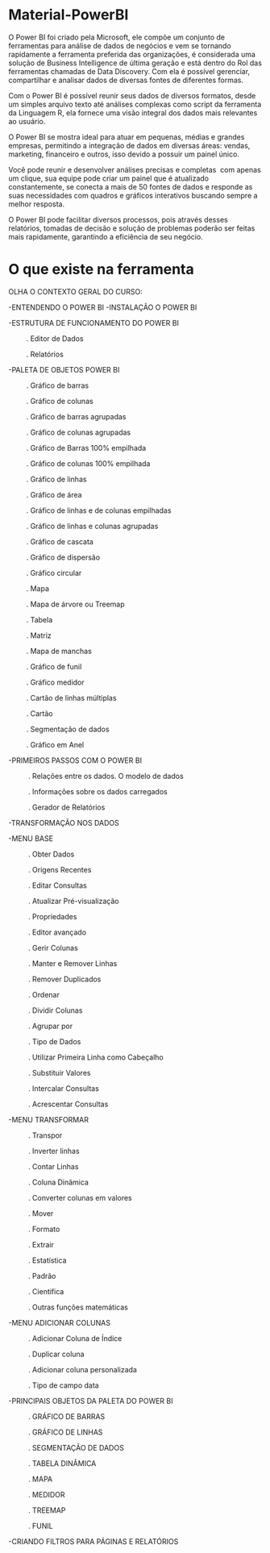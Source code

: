 # Material-PowerBI

O Power BI foi criado pela Microsoft, ele compõe um conjunto de ferramentas para análise de dados de negócios e vem se tornando rapidamente a ferramenta preferida das organizações, é considerada uma solução de Business Intelligence de última geração e está dentro do Rol das ferramentas chamadas de Data Discovery. Com ela é possível gerenciar, compartilhar e analisar dados de diversas fontes de diferentes formas. 

Com o Power BI é possível reunir seus dados de diversos formatos, desde um simples arquivo texto até análises complexas como script da ferramenta da Linguagem R, ela fornece uma visão integral dos dados mais relevantes ao usuário.

O Power BI se mostra ideal para atuar em pequenas, médias e grandes empresas, permitindo a integração de dados em diversas áreas: vendas, marketing, financeiro e outros, isso devido a possuir um painel único. 

Você pode reunir e desenvolver análises precisas e completas  com apenas um clique, sua equipe pode criar um painel que é atualizado constantemente, se conecta a mais de 50 fontes de dados e responde as suas necessidades com quadros e gráficos interativos buscando sempre a melhor resposta. 

O Power BI pode facilitar diversos processos, pois através desses relatórios, tomadas de decisão e solução de problemas poderão ser feitas mais rapidamente, garantindo a eficiência de seu negócio.

# O que existe na ferramenta

OLHA O CONTEXTO GERAL DO CURSO:

-ENTENDENDO O POWER BI -INSTALAÇÃO O POWER BI 

-ESTRUTURA DE FUNCIONAMENTO DO POWER BI 

         . Editor de Dados 

         . Relatórios 

-PALETA DE OBJETOS POWER BI 

         . Gráfico de barras 

         . Gráfico de colunas 

         . Gráfico de barras agrupadas 

         . Gráfico de colunas agrupadas 

         . Gráfico de Barras 100% empilhada 

         . Gráfico de colunas 100% empilhada 

         . Gráfico de linhas 

         . Gráfico de área 

         . Gráfico de linhas e de colunas empilhadas 

         . Gráfico de linhas e colunas agrupadas 

         . Gráfico de cascata 

         . Gráfico de dispersão 

         . Gráfico circular 

         . Mapa 

         . Mapa de árvore ou Treemap 

         . Tabela 

         . Matriz 

         . Mapa de manchas 

         . Gráfico de funil 

         . Gráfico medidor 

         . Cartão de linhas múltiplas 

         . Cartão 

         . Segmentação de dados 

         . Gráfico em Anel 

-PRIMEIROS PASSOS COM O POWER BI 

          . Relações entre os dados. O modelo de dados 

          . Informações sobre os dados carregados 

          . Gerador de Relatórios 

-TRANSFORMAÇÃO NOS DADOS 

-MENU BASE 

          . Obter Dados 

          . Origens Recentes 

          . Editar Consultas 

          . Atualizar Pré-visualização 

          . Propriedades 

          . Editor avançado  

          . Gerir Colunas 

          . Manter e Remover Linhas 

          . Remover Duplicados  

          . Ordenar 

          . Dividir Colunas 

          . Agrupar por 

          . Tipo de Dados 

          . Utilizar Primeira Linha como Cabeçalho 

          . Substituir Valores 

          . Intercalar Consultas 

          . Acrescentar Consultas 

-MENU TRANSFORMAR 

          . Transpor  

          . Inverter linhas 

          . Contar Linhas 

          . Coluna Dinâmica 

          . Converter colunas em valores 

          . Mover 

          . Formato 

          . Extrair 

          . Estatística 

          . Padrão 

          . Cientifica 

          . Outras funções matemáticas 

-MENU ADICIONAR COLUNAS 

          . Adicionar Coluna de Índice 

          . Duplicar coluna 

          . Adicionar coluna personalizada 

          . Tipo de campo data 

-PRINCIPAIS OBJETOS DA PALETA DO POWER BI 

          . GRÁFICO DE BARRAS 

          . GRÁFICO DE LINHAS 

          . SEGMENTAÇÃO DE DADOS 

          . TABELA DINÂMICA 

          . MAPA 

          . MEDIDOR 

          . TREEMAP 

          . FUNIL 

-CRIANDO FILTROS PARA PÁGINAS E RELATÓRIOS 
